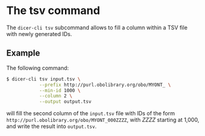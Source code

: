 The tsv command
===============

The `dicer-cli tsv` subcommand allows to fill a column within a TSV file
with newly generated IDs.

Example
-------
The following command:

```sh
$ dicer-cli tsv input.tsv \
            --prefix http://purl.obolibrary.org/obo/MYONT_ \
            --min-id 1000 \
            --column 2 \
            --output output.tsv
```

will fill the second column of the `input.tsv` file with IDs of the form
`http://purl.obolibrary.org/obo/MYONT_000ZZZZ`, with _ZZZZ_ starting at
1,000, and write the result into `output.tsv`.
